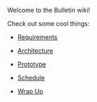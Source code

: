 Welcome to the Bulletin wiki!

Check out some cool things:

- [Requirements](Requirement.md)

- [Architecture](Architecture.md)

- [Prototype](Prototype.md)

- [Schedule](Schedule.md)

- [Wrap Up](Wrap-Up.md)